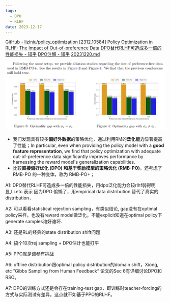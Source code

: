 ```yaml
---
tags:
  - DPO
  - RLHF
date: 2023-12-17
---
```

[GitHub - liziniu/policy\_optimization](https://github.com/liziniu/policy_optimization)
[[2312.10584] Policy Optimization in RLHF: The Impact of Out-of-preference Data](https://arxiv.org/abs/2312.10584)
[DPO替代RLHF可造成多一倍的性能损失 - 知乎](https://zhuanlan.zhihu.com/p/673047773)
[DPO注解 - 知乎](https://zhuanlan.zhihu.com/p/672293068)
[20231220.md](https://github.com/LLaMafia/llamafia.github/blob/main/Log/20231220.md)


![image.png](https://raw.githubusercontent.com/Shichun-Liu/images-on-picgo/main/pics/20231223220615.png)

- 我们发现具有较多**偏好外数据**的策略优化，通过利用RM的**泛化能力**显著提高了性能；In particular, even when providing the policy model with a **good feature representation**, we find that policy optimization with adequate out-of-preference data significantly improves performance by harnessing the reward model's generalization capabilities.
- 比较**直接偏好优化 (DPO) 和基于奖励模型的策略优化 (RMB-PO)**。还考虑了 RMB-PO 的一种变体，称为 RMB-PO+；

A1: DPO替代RLHF可造成多一倍的性能损失，用dpo泛化能力会较rlhf弱得明显,Li.etc 表示 因为DPO 偷懒了，用empirical data distribution 替代了真实的distribution，

A2: 可以看看statistical rejection sampling，有类似结论, gap没有在optimal policy采样，也没有reward model做泛化，不能explicit知道在optimal policy下generate samples谁好谁坏.

A3: 还是RL的经典的state distribution shift问题

A4: 搞个10次rej sampling + DPO估计也能打平

A5: PPO就是调参有挑战

A6: offline distribution跟optimal policy distribution的domain shift，Xiong, etc ”Gibbs Sampling from Human Feedback“ 论文的Sec 6有详细讨论DPO和RSO。

A7: DPO的训练方式还是会存在training-test gap，即训练时teacher-forcing的方式与实际测试有差异。这点就不如基于PPO的RLHF。